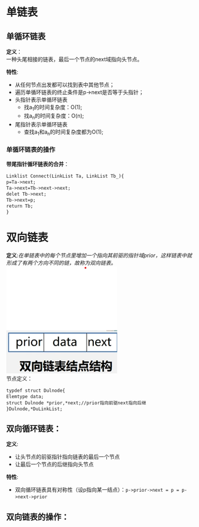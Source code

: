 # 单链表
## 单循环链表
 **定义**：  
 一种头尾相接的链表，最后一个节点的next域指向头节点。  
 
  **特性**:
  + 从任何节点出发都可以找到表中其他节点；
  + 遍历单循环链表的终止条件是p->next是否等于头指针；
  + 头指针表示单循环链表
      + 找a<sub>1</sub>的时间复杂度：O(1);
      + 找a<sub>n</sub>的时间复杂度：O(n);
  + 尾指针表示单循环链表
      + 查找a<sub>1</sub>和a<sub>n</sub>的时间复杂度都为O(1);
### 单循环链表的操作
  **带尾指针循环链表的合并**：
  ```
Linklist Connect(LinkList Ta, LinkList Tb_){
p=Ta->next;
Ta->next=Tb->next->next;
delet Tb->next;
Tb->next=p;
return Tb;
}
```
# 双向链表

**定义**:*在单链表中的每个节点里增加一个指向其前驱的指针域prior，这样链表中就形成了有两个方向不同的链，故称为双向链表。*   
![节点结构图像](https://github.com/yangjiuqian/-/blob/main/github%E5%9B%BE%E7%89%87/%E6%89%B9%E6%B3%A8%202023-10-27%20144219.png)  
节点定义：
  ```
typdef struct Dulnode{
Elemtype data;
struct Dulnode *prior,*next;//prior指向前驱next指向后继
}Dulnode,*DuLinkList;
```
## 双向循环链表：
**定义**:
  + 让头节点的前驱指针指向链表的最后一个节点
  + 让最后一个节点的后继指向头节点

**特性**:
  + 双向循环链表具有对称性（设p指向某一结点）：`p->prior->next = p = p->next->prior`
## 双向链表的操作：
